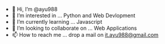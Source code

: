 - 👋 Hi, I’m @ayu988
- 👀 I’m interested in ... Python and Web Devlopment
- 🌱 I’m currently learning ... Javascript
- 💞️ I’m looking to collaborate on ... Web Applications
- 📫 How to reach me ... drop a mail on it.ayu988@gmail.com

<!---
ayu988/ayu988 is a ✨ special ✨ repository because its `README.md` (this file) appears on your GitHub profile.
You can click the Preview link to take a look at your changes.
--->
